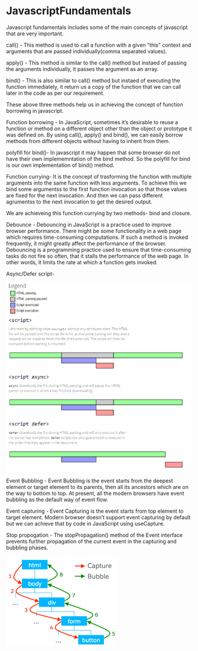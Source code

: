 # JavascriptFundamentals

Javascript fundamentals includes some of the main concepts of javascript that are very important.

call() - This method is used to call a function with a given "this" context and arguments that are passed individually(comma separated values).

apply() - This method is similar to the call() method but instaed of passing the arguments individually, it passes the argument as an array.

bind() - This is also similar to call() method but instaed of executing the function immediately, it return us a copy of the function that we can call later in the code as per our requirement.

These above three methods help us in achieving the concept of function borrowing in javascript.

Function borrowing - In JavaScript, sometimes it’s desirable to reuse a function or method on a different object other than the object or prototype it was defined on. By using call(), apply() and bind(), we can easily borrow methods from different objects without having to inherit from them.

polyfill for bind()- In javascript it may happen that some browser do not have their own implememntation of the bind method. So the polyfill for bind is our own implementation of bind() method.

Function currying- It is the concept of trasforming the function with multiple arguments into the same function with less arguments. To achieve this we bind some argumentss to the first function invocation so that those values are fixed for the next invocation. And then we can pass different agrumentss to the next invocation to get the desired output.

We are achieveing this function currying by two methods- bind and closure.

Debounce - Debouncing in JavaScript is a practice used to improve browser performance. There might be some functionality in a web page which requires time-consuming computations. If such a method is invoked frequently, it might greatly affect the performance of the browser. Debouncing is a programming practice used to ensure that time-consuming tasks do not fire so often, 
that it stalls the performance of the web page. In other words, it limits the rate at which a function gets invoked.

Async/Defer script- 

![asyncDeferScript](asyncDeferScript.png)

Event Bubbling - Event Bubbling is the event starts from the deepest element or target element to its parents, then all its ancestors which are on the way to bottom to top. At present, all the modern browsers have event bubbling as the default way of event flow.

Event capturing - Event Capturing is the event starts from top element to target element. Modern browser doesn’t support event capturing by default but we can achieve that by code in JavaScript using useCapture.

Stop propogation - The stopPropagation() method of the Event interface prevents further propagation of the current event in the capturing and bubbling phases.

![eventBubblingCapturing](eventBubblingAndCapturing.png)
